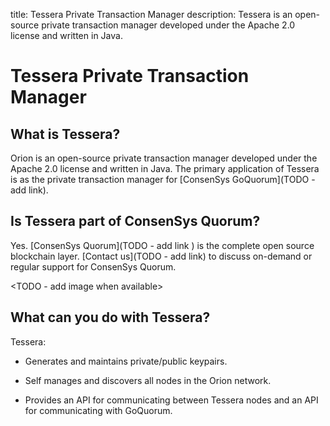 title: Tessera Private Transaction Manager
description: Tessera is an open-source private transaction manager developed under the Apache 2.0 license and written in Java. 
<!--- END of page meta data -->

# Tessera Private Transaction Manager

## What is Tessera?

Orion is an open-source private transaction manager developed under the Apache 2.0 license and written in Java. 
The primary application of Tessera is as the private transaction manager for [ConsenSys GoQuorum](TODO - add link).

## Is Tessera part of ConsenSys Quorum? 

Yes. [ConsenSys Quorum](TODO - add link ) is the complete open source blockchain layer. [Contact us](TODO - add link)
to discuss on-demand or regular support for ConsenSys Quorum.  

<TODO - add image when available> 

## What can you do with Tessera?

Tessera: 

* Generates and maintains private/public keypairs.  

* Self manages and discovers all nodes in the Orion network.

* Provides an API for communicating between Tessera nodes and an API for communicating with GoQuorum.


